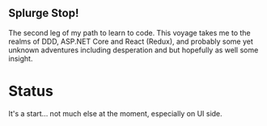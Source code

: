 ## Splurge Stop!

The second leg of my path to learn to code. 
This voyage takes me to the realms of DDD, ASP.NET Core and React (Redux),
and probably some yet unknown adventures including desperation and 
but hopefully as well some insight.

# Status

It's a start... not much else at the moment, especially on UI side.